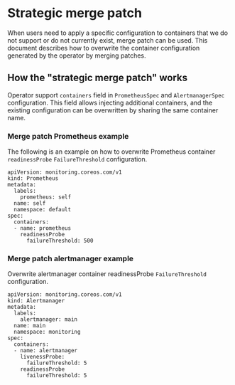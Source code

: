 # Strategic merge patch

When users need to apply a specific configuration to containers that we do not support or do not currently exist, merge patch can be used.
This document describes how to overwrite the container configuration generated by the operator by merging patches.

## How the "strategic merge patch" works
	
Operator support `containers` field in `PrometheusSpec` and `AlertmanagerSpec` configuration.
This field allows injecting additional containers, and the existing configuration can be overwritten by sharing the same container name.

### Merge patch Prometheus example

The following is an example on how to overwrite Prometheus container `readinessProbe`  `FailureThreshold` configuration.

```
apiVersion: monitoring.coreos.com/v1
kind: Prometheus
metadata:
  labels:
    prometheus: self
  name: self
  namespace: default
spec:
  containers:
  - name: prometheus
    readinessProbe
      failureThreshold: 500
```

### Merge patch alertmanager example

Overwrite alertmanager container readinessProbe  `FailureThreshold` configuration.

```
apiVersion: monitoring.coreos.com/v1
kind: Alertmanager
metadata:
  labels:
    alertmanager: main
  name: main
  namespace: monitoring
spec:
  containers:
  - name: alertmanager
    livenessProbe:
      failureThreshold: 5
    readinessProbe
      failureThreshold: 5
```
